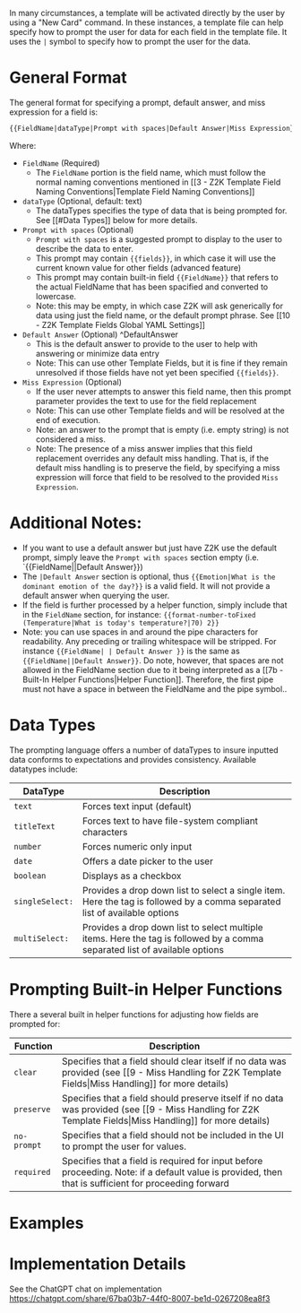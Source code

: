 In many circumstances, a template will be activated directly by the user by using a "New Card" command. In these instances, a template file can help specify how to prompt the user for data for each field in the template file. It uses the `|` symbol to specify how to prompt the user for the data.

# General Format
The general format for specifying a prompt, default answer, and miss expression for a field is:

```md
{{FieldName|dataType|Prompt with spaces|Default Answer|Miss Expression}}
```

Where:
- `FieldName` (Required)
	- The `FieldName` portion is the field name, which must follow the normal naming conventions mentioned in [[3 - Z2K Template Field Naming Conventions|Template Field Naming Conventions]]
- `dataType` (Optional, default: text)
	- The dataTypes specifies the type of data that is being prompted for. See [[#Data Types]] below for more details.
- `Prompt with spaces` (Optional)
	- `Prompt with spaces` is a suggested prompt to display to the user to describe the data to enter. 
	- This prompt may contain `{{fields}}`, in which case it will use the current known value for other fields (advanced feature)
	- This prompt may contain built-in field `{{FieldName}}` that refers to the actual FieldName that has been spacified and converted to lowercase. 
	- Note: this may be empty, in which case Z2K will ask generically for data using just the field name, or the default prompt phrase. See [[10 - Z2K Template Fields Global YAML Settings]]
- `Default Answer` (Optional) ^DefaultAnswer
	- This is the default answer to provide to the user to help with answering or minimize data entry
	- Note: This can use other Template Fields, but it is fine if they remain unresolved if those fields have not yet been specified `{{fields}}`.
- `Miss Expression` (Optional)
	- If the user never attempts to answer this field name, then this prompt parameter provides the text to use for the field replacement
	- Note: This can use other Template fields and will be resolved at the end of execution.
	- Note: an answer to the prompt that is empty (i.e. empty string) is not considered a miss.
	- Note: The presence of a miss answer implies that this field replacement overrides any default miss handling. That is, if the default miss handling is to preserve the field, by specifying a miss expression will force that field to be resolved to the provided `Miss Expression`.

# Additional Notes:
- If you want to use a default answer but just have Z2K use the default prompt, simply leave the `Prompt with spaces` section empty (i.e. `{{FieldName||Default Answer}})
- The `|Default Answer` section is optional, thus `{{Emotion|What is the dominant emotion of the day?}}` is a valid field. It will not provide a default answer when querying the user.
- If the field is further processed by a helper function, simply include that in the `FieldName` section, for instance: `{{format-number-toFixed (Temperature|What is today's temperature?|70) 2}}`
- Note: you can use spaces in and around the pipe characters for readability. Any preceding or trailing whitespace will be stripped. For instance `{{FieldName| | Default Answer }}` is the same as `{{FieldName||Default Answer}}`.  Do note, however, that spaces are not allowed in the FieldName section due to it being interpreted as a [[7b - Built-In Helper Functions|Helper Function]]. Therefore, the first pipe must not have a space in between the FieldName and the pipe symbol..

# Data Types
The prompting language offers a number of dataTypes to insure inputted data conforms to expectations and provides consistency. Available datatypes include:

| DataType        | Description                                                                                                                 |
| --------------- | --------------------------------------------------------------------------------------------------------------------------- |
| `text`          | Forces text input (default)                                                                                                 |
| `titleText`     | Forces text to have file-system compliant characters                                                                        |
| `number`        | Forces numeric only input                                                                                                   |
| `date`          | Offers a date picker to the user                                                                                            |
| `boolean`       | Displays as a checkbox                                                                                                      |
| `singleSelect:` | Provides a drop down list to select a single item. Here the tag is followed by a comma separated list of available options  |
| `multiSelect:`  | Provides a drop down list to select multiple items. Here the tag is followed by a comma separated list of available options |

# Prompting Built-in Helper Functions
There a several built in helper functions for adjusting how fields are prompted for:

| Function    | Description                                                                                                                                               |
| ----------- | --------------------------------------------------------------------------------------------------------------------------------------------------------- |
| `clear`     | Specifies that a field should clear itself if no data was provided (see [[9 - Miss Handling for Z2K Template Fields\|Miss Handling]] for more details)    |
| `preserve`  | Specifies that a field should preserve itself if no data was provided (see [[9 - Miss Handling for Z2K Template Fields\|Miss Handling]] for more details) |
| `no-prompt` | Specifies that a field should not be included in the UI to prompt the user for values.                                                                    |
| `required`  | Specifies that a field is required for input before proceeding. Note: if a default value is provided, then that is sufficient for proceeding forward      |

# Examples


# Implementation Details
See the ChatGPT chat on implementation 
https://chatgpt.com/share/67ba03b7-44f0-8007-be1d-0267208ea8f3

